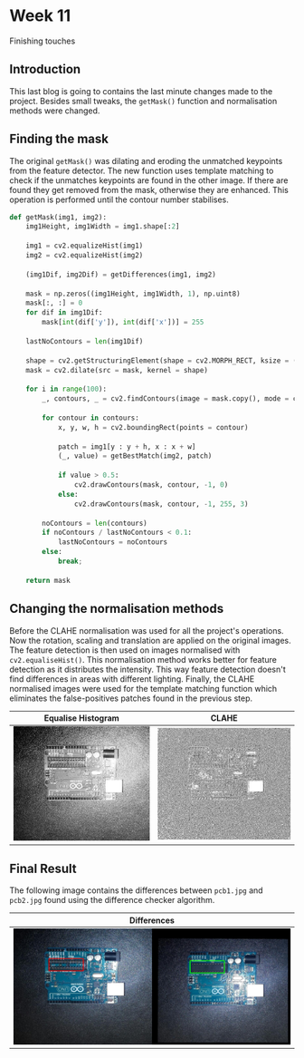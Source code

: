 # Week 11
Finishing touches

## Introduction
This last blog is going to contains the last minute changes made to the project. Besides small tweaks, the `getMask()` function and normalisation methods were changed.

## Finding the mask
The original `getMask()` was dilating and eroding the unmatched keypoints from the feature detector. The new function uses template matching to check if the unmatches keypoints are found in the other image. If there are found they get removed from the mask, otherwise they are enhanced. This operation is performed until the contour number stabilises.

```python
def getMask(img1, img2):
    img1Height, img1Width = img1.shape[:2]

    img1 = cv2.equalizeHist(img1)
    img2 = cv2.equalizeHist(img2)

    (img1Dif, img2Dif) = getDifferences(img1, img2)

    mask = np.zeros((img1Height, img1Width, 1), np.uint8)
    mask[:, :] = 0
    for dif in img1Dif:
        mask[int(dif['y']), int(dif['x'])] = 255

    lastNoContours = len(img1Dif)

    shape = cv2.getStructuringElement(shape = cv2.MORPH_RECT, ksize = (5, 5))
    mask = cv2.dilate(src = mask, kernel = shape)

    for i in range(100):
        _, contours, _ = cv2.findContours(image = mask.copy(), mode = cv2.RETR_EXTERNAL, method = cv2.CHAIN_APPROX_NONE)

        for contour in contours:
            x, y, w, h = cv2.boundingRect(points = contour)

            patch = img1[y : y + h, x : x + w]
            (_, value) = getBestMatch(img2, patch)

            if value > 0.5:
                cv2.drawContours(mask, contour, -1, 0)
            else:
                cv2.drawContours(mask, contour, -1, 255, 3)

        noContours = len(contours)
        if noContours / lastNoContours < 0.1:
            lastNoContours = noContours
        else:
            break;

    return mask
```

## Changing the normalisation methods
Before the CLAHE normalisation was used for all the project's operations. Now the rotation, scaling and translation are applied on the original images. The feature detection is then used on images normalised with `cv2.equaliseHist()`. This normalisation method works better for feature detection as it distributes the intensity. This way feature detection doesn't find differences in areas with different lighting. Finally, the CLAHE normalised images were used for the template matching function which eliminates the false-positives patches found in the previous step.

| Equalise Histogram | CLAHE |
| :---: | :---: |
| <img src="images/eqhist.jpg" width="300"> | <img src="images/clahe.jpg" width="300"> |


## Final Result
The following image contains the differences between `pcb1.jpg` and `pcb2.jpg` found using the difference checker algorithm.

| Differences |
| :---: |
| <img src="images/final.jpg" width="600"> |
